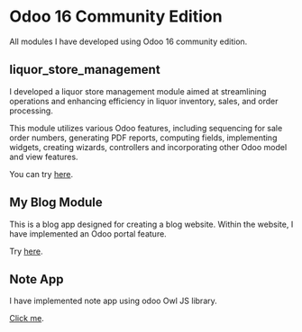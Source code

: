 # Odoo 16 Community Edition 
All modules I have developed using Odoo 16 community edition.


## liquor_store_management 
I developed a liquor store management module aimed at streamlining operations and enhancing efficiency in liquor 
inventory, sales, and order processing.

This module utilizes various Odoo features, including sequencing for sale order numbers, generating PDF reports, 
computing fields, implementing widgets, creating wizards, controllers and incorporating other Odoo model and view features.

You can try [here](addons/liquor).

## My Blog Module
This is a blog app designed for creating a blog website. Within the website, I have implemented an Odoo portal feature.

Try [here](addons/my_blog).

## Note App 
I have implemented note app using odoo Owl JS library.

[Click me](addons/my_note).
